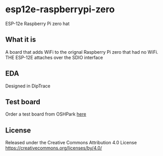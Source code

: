 # esp12e-raspberrypi-zero
 ESP-12e Raspberry Pi zero hat 


## What it is

A board that adds WiFi to the orignal Raspberry Pi zero that had no WiFi.
THE ESP-12E attaches over the SDIO interface  

## EDA

Designed in DipTrace

## Test board

Order a test board from OSHPark 
[here](https://oshpark.com/shared_projects/UtdJEwBY)

## License

Released under the Creative Commons Attribution 4.0 License
https://creativecommons.org/licenses/by/4.0/